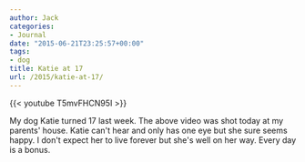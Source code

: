 ```yaml
---
author: Jack
categories:
- Journal
date: "2015-06-21T23:25:57+00:00"
tags:
- dog
title: Katie at 17
url: /2015/katie-at-17/
---
```


{{< youtube T5mvFHCN95I >}}

My dog Katie turned 17 last week. The above video was shot today at my parents' house. Katie can't hear and only has one eye but she sure seems happy. I don't expect her to live forever but she's well on her way. Every day is a bonus.
